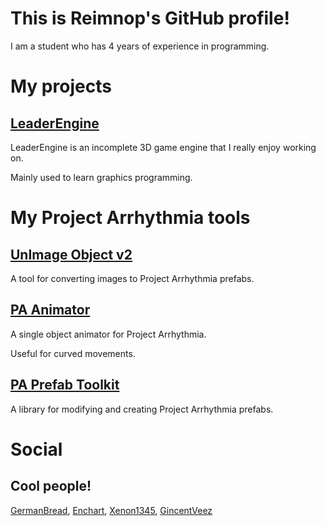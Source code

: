 # This is Reimnop's GitHub profile!
I am a student who has 4 years of experience in programming.

# My projects
## [LeaderEngine](https://github.com/Reimnop/LeaderEngine)
LeaderEngine is an incomplete 3D game engine that I really enjoy working on.

Mainly used to learn graphics programming.

# My Project Arrhythmia tools
## [UnImage Object v2](https://github.com/Reimnop/UnImageObject-v2)
A tool for converting images to Project Arrhythmia prefabs.
## [PA Animator](https://github.com/Reimnop/PAAnimator)
A single object animator for Project Arrhythmia.

Useful for curved movements.
## [PA Prefab Toolkit](https://github.com/Reimnop/PA-Prefab-Toolkit)
A library for modifying and creating Project Arrhythmia prefabs.

# Social
## Cool people!
[GermanBread](https://github.com/GermanBread), [Enchart](https://www.youtube.com/channel/UC4Q_gjxcB4kvae-WHi5-yNQ), [Xenon1345](https://github.com/Xenon1345), [GincentVeez](https://github.com/gabrielvicentealva)
